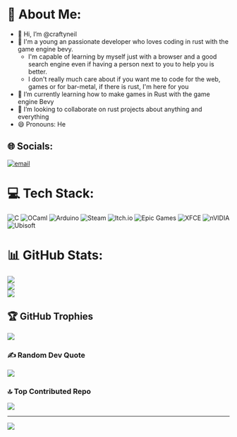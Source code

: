 # 💫 About Me:
- 👋 Hi, I’m @craftyneil
- 👀 I'm a young an passionate developer who loves coding in rust with the game engine bevy.
  - I'm capable of learning by myself just with a browser and a good search engine even if having a person next to you to help you is better.
  - I don't really much care about if you want me to code for the web, games or for bar-metal, if there is rust, I'm here for you
- 🌱 I’m currently learning how to make games in Rust with the game engine Bevy
- 💞️ I’m looking to collaborate on rust projects about anything and everything
- 😄 Pronouns: He

## 🌐 Socials:
[![email](https://img.shields.io/badge/Email-D14836?logo=gmail&logoColor=white)](mailto:craftyneilp@gmail.com) 

# 💻 Tech Stack:
![C](https://img.shields.io/badge/c-%2300599C.svg?style=plastic&logo=c&logoColor=white) ![OCaml](https://img.shields.io/badge/OCaml-%23E98407.svg?style=plastic&logo=ocaml&logoColor=white) ![Arduino](https://img.shields.io/badge/-Arduino-00979D?style=plastic&logo=Arduino&logoColor=white) ![Steam](https://img.shields.io/badge/steam-%23000000.svg?style=plastic&logo=steam&logoColor=white) ![Itch.io](https://img.shields.io/badge/Itch-%23FF0B34.svg?style=plastic&logo=Itch.io&logoColor=white) ![Epic Games](https://img.shields.io/badge/epicgames-%23313131.svg?style=plastic&logo=epicgames&logoColor=white) ![XFCE](https://img.shields.io/badge/XFCE-%232284F2.svg?style=plastic&logo=xfce&logoColor=white) ![nVIDIA](https://img.shields.io/badge/nVIDIA-%2376B900.svg?style=plastic&logo=nVIDIA&logoColor=white) ![Ubisoft](https://img.shields.io/badge/Ubisoft-%23F5F5F5.svg?style=plastic&logo=Ubisoft&logoColor=black)
# 📊 GitHub Stats:
![](https://github-readme-stats.vercel.app/api?username=craftyneil&theme=dark&hide_border=true&include_all_commits=true&count_private=true)<br/>
![](https://nirzak-streak-stats.vercel.app/?user=craftyneil&theme=dark&hide_border=true)<br/>
![](https://github-readme-stats.vercel.app/api/top-langs/?username=craftyneil&theme=dark&hide_border=true&include_all_commits=true&count_private=true&layout=compact)

## 🏆 GitHub Trophies
![](https://github-profile-trophy.vercel.app/?username=craftyneil&theme=radical&no-frame=true&no-bg=false&margin-w=4)

### ✍️ Random Dev Quote
![](https://quotes-github-readme.vercel.app/api?type=horizontal&theme=radical)

### 🔝 Top Contributed Repo
![](https://github-contributor-stats.vercel.app/api?username=craftyneil&limit=5&theme=default&combine_all_yearly_contributions=true)

---
[![](https://visitcount.itsvg.in/api?id=craftyneil&icon=5&color=0)](https://visitcount.itsvg.in)

<!-- Proudly created with GPRM ( https://gprm.itsvg.in ) -->
